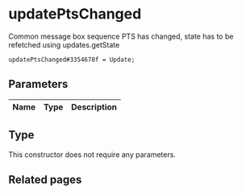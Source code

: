 # updatePtsChanged
Common message box sequence PTS has changed, state has to be refetched using updates.getState

```
updatePtsChanged#3354678f = Update;
```

## Parameters
| Name | Type | Description |
| ---- | :----: | ----------- |


## Type
This constructor does not require any parameters.

## Related pages
